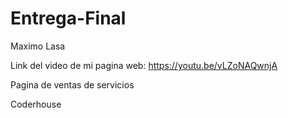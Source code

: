 # Entrega-Final

Maximo Lasa	

Link del video de mi pagina web: https://youtu.be/vLZoNAQwnjA

Pagina de ventas de servicios

Coderhouse
